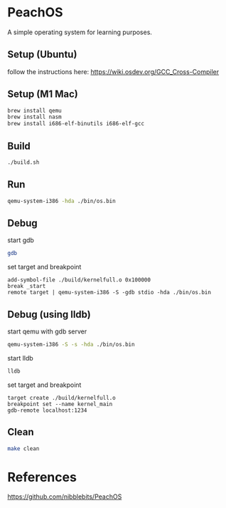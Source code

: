 # PeachOS

A simple operating system for learning purposes.

## Setup (Ubuntu)

follow the instructions here: https://wiki.osdev.org/GCC_Cross-Compiler

## Setup (M1 Mac)

```bash
brew install qemu
brew install nasm
brew install i686-elf-binutils i686-elf-gcc
```

## Build

```bash
./build.sh
```

## Run

```bash
qemu-system-i386 -hda ./bin/os.bin
```

## Debug

start gdb

```bash
gdb
```

set target and breakpoint

```
add-symbol-file ./build/kernelfull.o 0x100000
break _start
remote target | qemu-system-i386 -S -gdb stdio -hda ./bin/os.bin
```

## Debug (using lldb)

start qemu with gdb server

```bash
qemu-system-i386 -S -s -hda ./bin/os.bin
```

start lldb

```bash
lldb
```

set target and breakpoint

```
target create ./build/kernelfull.o
breakpoint set --name kernel_main
gdb-remote localhost:1234
```

## Clean

```bash
make clean
```

# References

https://github.com/nibblebits/PeachOS
